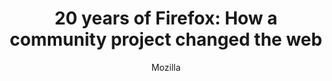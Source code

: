 ---
layout: post
title: "20 years of Firefox: How a community project changed the web"
link: https://blog.mozilla.org/en/products/firefox/firefox-milestones/
author: "Mozilla"
published_date: "18/11/2024"
description: "What was browsing the web like in 2004? People said things like “surfing the internet,” for starters. Excessive pop-up ads were annoying but they felt like the norm. The search bar and multiple tabs did not exist, and there seemed to be only one browser in sight. That is, until Firefox 1.0 arrived and gave it real competition."
language: "en"
categories: "Liens"
tags: "firefox app mozilla"
og-tags: "firefox app mozilla"
permalink: /:categories/:year/:month/:day/:title/
---